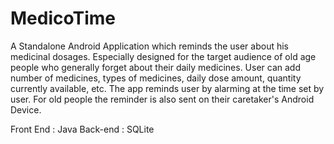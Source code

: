 # MedicoTime

A Standalone Android Application which reminds the user about his medicinal dosages. Especially designed for the target audience of old age people who generally forget about their daily medicines. User can add number of medicines, types of medicines, daily dose amount, quantity currently available, etc. The app reminds user by alarming at the time set by user. For old people the reminder is also sent on their caretaker's Android Device.

Front End : Java
Back-end : SQLite
